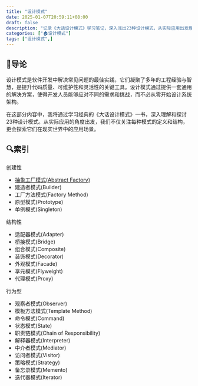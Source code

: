 ```yaml
---
title: "设计模式"
date: 2025-01-07T20:59:11+08:00
draft: false
description: "记录《大话设计模式》学习笔记，深入浅出23种设计模式，从实际应用出发理解设计模式的精髓"
categories: ["🏠设计模式"]
tags: ["设计模式",]
---
```


## 🚏导论

设计模式是软件开发中解决常见问题的最佳实践，它们凝聚了多年的工程经验与智慧，是提升代码质量、可维护性和灵活性的关键工具。设计模式通过提供一套通用的解决方案，使得开发人员能够应对不同的需求和挑战，而不必从零开始设计系统架构。

在这部分内容中，我将通过学习经典的《大话设计模式》一书，深入理解和探讨23种设计模式。从实际应用的角度出发，我们不仅关注每种模式的定义和结构，更会探索它们在现实世界中的应用场景。

## 🔍索引
创建性
- [抽象工厂模式(Abstract Factory)](../abstract_factory/)
- 建造者模式(Builder)
- 工厂方法模式(Factory Method)
- 原型模式(Prototype)
- 单例模式(Singleton)

结构性
- 适配器模式(Adapter)
- 桥接模式(Bridge)
- 组合模式(Composite)
- 装饰模式(Decorator)
- 外观模式(Facade)
- 享元模式(Flyweight)
- 代理模式(Proxy)

行为型
- 观察者模式(Observer)
- 模板方法模式(Template Method)
- 命令模式(Command)
- 状态模式(State)
- 职责链模式(Chain of Responsibility)
- 解释器模式(Interpreter)
- 中介者模式(Mediator)
- 访问者模式(Visitor)
- 策略模式(Strategy)
- 备忘录模式(Memento)
- 迭代器模式(Iterator)
